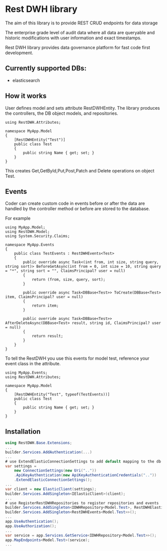 # Rest DWH library

The aim of this library is to provide REST CRUD endpoints for data storage

The enterprise grade level of audit data where all data are queryable and historic modifications with user information and exact timestamps.

Rest DWH library provides data governance platform for fast code first development.

## Currently supported DBs:

- elasticsearch

## How it works

User defines model and sets attribute RestDWHEntity. The library produces the controllers, the DB object models, and repositories.

```
using RestDWH.Attributes;

namespace MyApp.Model
{
    [RestDWHEntity("Test")]
    public class Test
    {
        public string Name { get; set; }
    }
}
```

This creates Get,GetById,Put,Post,Patch and Delete operations on object Test.

## Events

Coder can create custom code in events before or after the data are handled by the controller method or before are stored to the database.

For example

```
using MyApp.Model;
using RestDWH.Model;
using System.Security.Claims;

namespace MyApp.Events
{
    public class TestEvents : RestDWHEvents<Test>
    {
        public override async Task<(int from, int size, string query, string sort)> BeforeGetAsync(int from = 0, int size = 10, string query = "*", string sort = "", ClaimsPrincipal? user = null)
        {
            return (from, size, query, sort);
        }

        public override async Task<DBBase<Test>> ToCreate(DBBase<Test> item, ClaimsPrincipal? user = null)
        {
            return item;
        }

        public override async Task<DBBase<Test>> AfterDeleteAsync(DBBase<Test> result, string id, ClaimsPrincipal? user = null)
        {
            return result;
        }
    }
}
```

To tell the RestDWH you use this events for model test, reference your event class in the attribute.

```
using MyApp.Events;
using RestDWH.Attributes;

namespace MyApp.Model
{
    [RestDWHEntity("Test", typeof(TestEvents))]
    public class Test
    {
        public string Name { get; set; }
    }
}
```

## Installation

```c#
using RestDWH.Base.Extensions;
...
builder.Services.AddAuthentication(...)
...
# use ExtendElasticConnectionSettings to add default mapping to the db objects
var settings =
    new ConnectionSettings(new Uri(".."))
    .ApiKeyAuthentication(new ApiKeyAuthenticationCredentials(".."))
    .ExtendElasticConnectionSettings();
... 
var client = new ElasticClient(settings);
builder.Services.AddSingleton<IElasticClient>(client);
...
# use RegisterRestDWHRepositories to register repositories and events
builder.Services.AddSingleton<IDWHRepository<Model.Test>, RestDWHElasticSearchRepository<Model.Test>>();
builder.Services.AddSingleton<RestDWHEvents<Model.Test>>();
...
app.UseAuthentication();
app.UseAuthorization();
...
var service = app.Services.GetService<IDWHRepository<Model.Test>>();
app.MapEndpoints<Model.Test>(service);
...
```